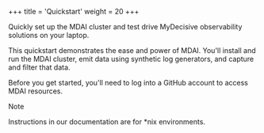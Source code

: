 +++
title = 'Quickstart'
weight = 20
+++

Quickly set up the MDAI cluster and test drive MyDecisive observability solutions on your laptop.

This quickstart demonstrates the ease and power of MDAI. You'll install and run the MDAI cluster, emit data using synthetic log generators, and capture and filter that data.

Before you get started, you'll need to log into a GitHub account to access MDAI resources. 

> [!NOTE]
> Instructions in our documentation are for *nix environments. 
